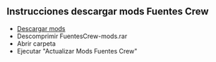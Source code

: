 ## Instrucciones descargar mods Fuentes Crew
* [Descargar mods](https://github.com/marcoslafoz/FuentesCrew/raw/master/FuentesCrew-mods.rar)
* Descomprimir FuentesCrew-mods.rar
* Abrir carpeta
* Ejecutar "Actualizar Mods Fuentes Crew"